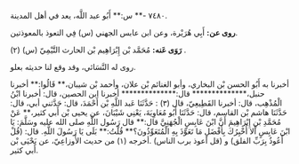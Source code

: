 ٧٤٨٠ -** س:** أَبُو عبد اللَّه، يعد في أهل المدينة.

**روى عن:** أَبِي هُرَيْرة، وعن ابن عابس الجهني (س) فِي التعوذ بالمعوذتين.

**رَوَى عَنه:** مُحَمَّد بْن إِبْرَاهِيم بْن الحارث التَّيْمِيّ (س) (٢) .

روى له النَّسَائي، وقد وقع لنا حديثه بعلو.

أخبرنا به أَبُو الحسن بْن البخاري، وأبو الغنائم بْن علان، وأحمد بْن شيبان،** قَالُوا:** أخبرنا حنبل،************** قال:************** أخبرنا ابن الحصين، قال: أخبرنا ابْنُ الْمُذْهِب، قال: أخبرنا القَطِيعِيّ، قال (٣) : حَدَّثَنَا عَبد اللَّهِ بْن أَحْمَدَ، قال: حَدَّثني أبي، قال: حَدَّثَنَا هاشم بْن القاسم، قال: حَدَّثَنَا أَبُو مُعَاوِيَةَ، يَعْنِي شَيْبَانَ، عن يحيى بْن أَبي كثير،** عَنْ مُحَمَّدِ بْنِ إِبْرَاهِيمَ أَنَّ ابْنَ عَابِسٍ الْجُهَنِيَّ قال:** قال رَسُول اللَّهِ صلى الله عليه وسَلَّمَ: يَا ابْنَ عَابِسٍ أَلا أُخْبِرُكَ بِأَفْضَلِ مَا تَعَوَّذَ بِهِ الْمُتَعَوِّذُونَ؟** قُلْتُ:** بَلَى يَا رَسُولَ اللَّهِ. قال: (قُلْ أَعُوذُ بِرَبِّ الفلق) و (قل أعوذ برب الناس) .أخرجه (١) من حديث الأَوزاعِيّ، عن يَحْيَى بْن أَبي كثير.